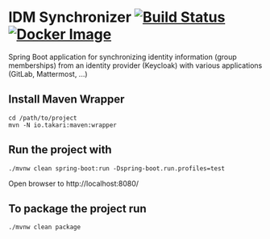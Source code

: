 IDM Synchronizer  [![Build Status](https://travis-ci.org/vaulttec/idm-sync.svg?branch=master)](https://travis-ci.org/vaulttec/idm-sync) [![Docker Image](https://img.shields.io/docker/pulls/tjuerge/idm-sync.svg)](https://hub.docker.com/r/tjuerge/idm-sync)
================

Spring Boot application for synchronizing identity information (group memberships) from an identity provider (Keycloak) with various applications (GitLab, Mattermost, ...)



## Install Maven Wrapper
```
cd /path/to/project
mvn -N io.takari:maven:wrapper
```

## Run the project with

```
./mvnw clean spring-boot:run -Dspring-boot.run.profiles=test
```

Open browser to http://localhost:8080/


## To package the project run

```
./mvnw clean package
```
